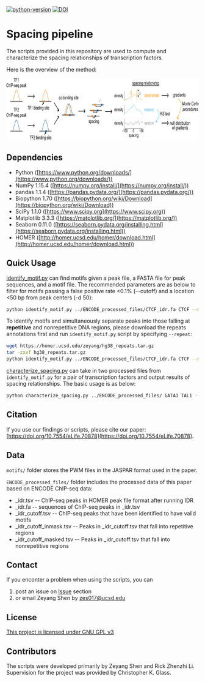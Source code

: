 [![python-version](https://img.shields.io/badge/python-3.6+-blue.svg)](https://www.python.org/downloads/release/python-360/)
[![DOI](https://zenodo.org/badge/DOI/10.7554/eLife.70878.svg)](https://doi.org/10.7554/eLife.70878)

# Spacing pipeline
The scripts provided in this repository are used to compute and characterize the spacing relationships of transcription factors. 

Here is the overview of the method:

<p align="center">
<img src="https://github.com/zeyang-shen/spacing_pipeline/blob/main/ENCODE_processing_pipeline.png" width="850" height="163">
</p>

## Dependencies
* Python ([https://www.python.org/downloads/](https://www.python.org/downloads/))
* NumPy 1.15.4 ([https://numpy.org/install/](https://numpy.org/install/))
* pandas 1.1.4 ([https://pandas.pydata.org/](https://pandas.pydata.org/))
* Biopython 1.70 ([https://biopython.org/wiki/Download](https://biopython.org/wiki/Download))
* SciPy 1.1.0 ([https://www.scipy.org](https://www.scipy.org))
* Matplotlib 3.3.3 ([https://matplotlib.org/](https://matplotlib.org/))
* Seaborn 0.11.0 ([https://seaborn.pydata.org/installing.html](https://seaborn.pydata.org/installing.html))
* HOMER ([http://homer.ucsd.edu/homer/download.html](http://homer.ucsd.edu/homer/download.html))

## Quick Usage
[identify_motif.py](https://github.com/zeyang-shen/spacing_pipeline/blob/main/scripts/identify_motif.py) can find motifs given a peak file, a FASTA file for peak sequences, and a motif file. The recommended parameters are as below to filter for motifs passing a false positive rate <0.1% (--cutoff) and a location <50 bp from peak centers (-d 50): 
```bash
python identify_motif.py ../ENCODE_processed_files/CTCF_idr.fa CTCF --motif_path ../motifs/ --cutoff -d 50
```

To identify motifs and simultaneously separate peaks into those falling at **repetitive** and nonrepetitive DNA regions, please download the repeats annotations first and run `identify_motif.py` script by specifying `--repeat`:

```bash
wget https://homer.ucsd.edu/zeyang/hg38_repeats.tar.gz
tar -zxvf hg38_repeats.tar.gz
python identify_motif.py ../ENCODE_processed_files/CTCF_idr.fa CTCF --motif_path ../motifs/ --cutoff -d 50 --repeat hg38_repeats/hg38_repeats_merged.nodup.all.txt
```

[characterize_spacing.py](https://github.com/zeyang-shen/spacing_pipeline/blob/main/scripts/characterize_spacing.py) can take in two processed files from `identify_motif.py` for a pair of transcription factors and output results of spacing relationships. The basic usage is as below:
```bash
python characterize_spacing.py ../ENCODE_processed_files/ GATA1 TAL1 --motif_path ../motifs/
```

## Citation
If you use our findings or scripts, please cite our paper: [https://doi.org/10.7554/eLife.70878](https://doi.org/10.7554/eLife.70878).

## Data
`motifs/` folder stores the PWM files in the JASPAR format used in the paper.

`ENCODE_processed_files/` folder includes the processed data of this paper based on ENCODE ChIP-seq data:
* _idr.tsv -- ChIP-seq peaks in HOMER peak file format after running IDR
* _idr.fa -- sequences of ChIP-seq peaks in _idr.tsv
* _idr_cutoff.tsv -- ChIP-seq peaks that have been identified to have valid motifs
* _idr_cutoff_inmask.tsv -- Peaks in _idr_cutoff.tsv that fall into repetitive regions
* _idr_cutoff_masked.tsv -- Peaks in _idr_cutoff.tsv that fall into nonrepetitive regions

## Contact
If you enconter a problem when using the scripts, you can
1. post an issue on [Issue](https://github.com/zeyang-shen/spacing_pipeline/issues) section
2. or email Zeyang Shen by zes017@ucsd.edu

## License
[This project is licensed under GNU GPL v3](https://github.com/zeyang-shen/spacing_pipeline/blob/main/LICENSE)

## Contributors
The scripts were developed primarily by Zeyang Shen and Rick Zhenzhi Li. Supervision for the project was provided by Christopher K. Glass. 
